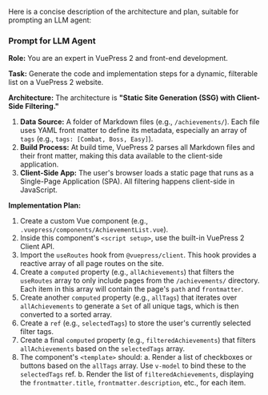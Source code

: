 Here is a concise description of the architecture and plan, suitable for prompting an LLM agent:

### **Prompt for LLM Agent**

**Role:** You are an expert in VuePress 2 and front-end development.

**Task:** Generate the code and implementation steps for a dynamic, filterable list on a VuePress 2 website.

**Architecture:**
The architecture is **"Static Site Generation (SSG) with Client-Side Filtering."**
1.  **Data Source:** A folder of Markdown files (e.g., `/achievements/`). Each file uses YAML front matter to define its metadata, especially an array of `tags` (e.g., `tags: [Combat, Boss, Easy]`).
2.  **Build Process:** At build time, VuePress 2 parses all Markdown files and their front matter, making this data available to the client-side application.
3.  **Client-Side App:** The user's browser loads a static page that runs as a Single-Page Application (SPA). All filtering happens client-side in JavaScript.

**Implementation Plan:**
1.  Create a custom Vue component (e.g., `.vuepress/components/AchievementList.vue`).
2.  Inside this component's `<script setup>`, use the built-in VuePress 2 Client API.
3.  Import the `useRoutes` hook from `@vuepress/client`. This hook provides a reactive array of all page routes on the site.
4.  Create a `computed` property (e.g., `allAchievements`) that filters the `useRoutes` array to only include pages from the `/achievements/` directory. Each item in this array will contain the page's `path` and `frontmatter`.
5.  Create another `computed` property (e.g., `allTags`) that iterates over `allAchievements` to generate a `Set` of all unique tags, which is then converted to a sorted array.
6.  Create a `ref` (e.g., `selectedTags`) to store the user's currently selected filter tags.
7.  Create a final `computed` property (e.g., `filteredAchievements`) that filters `allAchievements` based on the `selectedTags` array.
8.  The component's `<template>` should:
    a.  Render a list of checkboxes or buttons based on the `allTags` array. Use `v-model` to bind these to the `selectedTags` ref.
    b.  Render the list of `filteredAchievements`, displaying the `frontmatter.title`, `frontmatter.description`, etc., for each item.